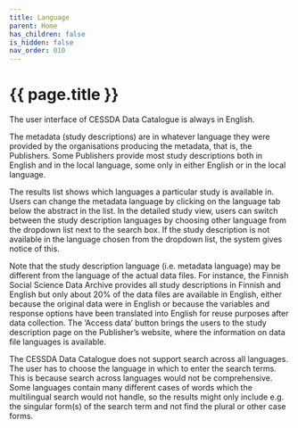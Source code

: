 ```yaml
---
title: Language
parent: Home
has_children: false
is_hidden: false
nav_order: 010
---
```


# {{ page.title }}

The user interface of CESSDA Data Catalogue is always in English.

The metadata (study descriptions) are in whatever language they were provided by the organisations producing the metadata, that is, the Publishers.
Some Publishers provide most study descriptions both in English and in the local language,
some only in either English or in the local language.

The results list shows which languages a particular study is available in.
Users can change the metadata language by clicking on the language tab below the abstract in the list.
In the detailed study view, users can switch between the study description languages by choosing
other language from the dropdown list next to the search box.
If the study description is not available in the language chosen from the dropdown list,
the system gives notice of this.

Note that the study description language (i.e. metadata language) may be different from the language of the actual data files.
For instance, the Finnish Social Science Data Archive provides all study descriptions in Finnish and English
but only about 20% of the data files are available in English, either because the original data were in English
or because the variables and response options have been translated into English for reuse purposes after data collection.
The ‘Access data’ button brings the users to the study description page on the Publisher’s website,
where the information on data file languages is available.

The CESSDA Data Catalogue does not support search across all languages.
The user has to choose the language in which to enter the search terms.
This is because search across languages would not be comprehensive.
Some languages contain many different cases of words which the multilingual search would not handle,
so the results might only include
e.g. the singular form(s) of the search term and not find the plural or other case forms.

